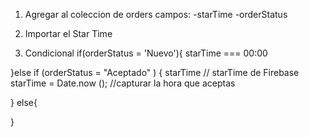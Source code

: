 1. Agregar al coleccion de orders campos: 
-starTime
-orderStatus

2. Importar el Star Time

3. Condicional 
if(orderStatus = 'Nuevo'){
    starTime === 00:00

}else if (orderStatus = "Aceptado" ) {
    starTime // starTime de Firebase
    starTime = Date.now (); //capturar la hora que aceptas
    
} else{

}